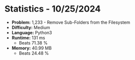 # Statistics - 10/25/2024 

- **Problem:** 1,233 - Remove Sub-Folders from the Filesystem 
- **Difficulty:** Medium 
- **Language:** Python3 
- **Runtime:** 131 ms 
    - Beats 71.38 % 
- **Memory:** 40.99 MB 
    - Beats 24.48 % 